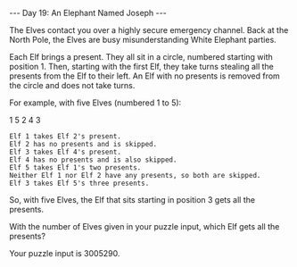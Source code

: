 --- Day 19: An Elephant Named Joseph ---

The Elves contact you over a highly secure emergency channel. Back at the North Pole, the Elves are busy misunderstanding White Elephant parties.

Each Elf brings a present. They all sit in a circle, numbered starting with position 1. Then, starting with the first Elf, they take turns stealing all the presents from the Elf to their left. An Elf with no presents is removed from the circle and does not take turns.

For example, with five Elves (numbered 1 to 5):

  1
5   2
 4 3

    Elf 1 takes Elf 2's present.
    Elf 2 has no presents and is skipped.
    Elf 3 takes Elf 4's present.
    Elf 4 has no presents and is also skipped.
    Elf 5 takes Elf 1's two presents.
    Neither Elf 1 nor Elf 2 have any presents, so both are skipped.
    Elf 3 takes Elf 5's three presents.

So, with five Elves, the Elf that sits starting in position 3 gets all the presents.

With the number of Elves given in your puzzle input, which Elf gets all the presents?

Your puzzle input is 3005290.